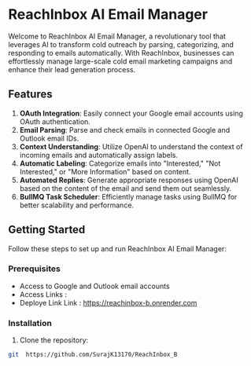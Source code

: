 # ReachInbox AI Email Manager

Welcome to ReachInbox AI Email Manager, a revolutionary tool that leverages AI to transform cold outreach by parsing, categorizing, and responding to emails automatically. With ReachInbox, businesses can effortlessly manage large-scale cold email marketing campaigns and enhance their lead generation process.

## Features

1. **OAuth Integration**: Easily connect your Google email accounts using OAuth authentication.
2. **Email Parsing**: Parse and check emails in connected Google and Outlook email IDs.
3. **Context Understanding**: Utilize OpenAI to understand the context of incoming emails and automatically assign labels.
4. **Automatic Labeling**: Categorize emails into "Interested," "Not Interested," or "More Information" based on content.
5. **Automated Replies**: Generate appropriate responses using OpenAI based on the content of the email and send them out seamlessly.
6. **BullMQ Task Scheduler**: Efficiently manage tasks using BullMQ for better scalability and performance.

## Getting Started

Follow these steps to set up and run ReachInbox AI Email Manager:

### Prerequisites
- Access to Google and Outlook email accounts
- Access Links : 
- Deploye Link Link : https://reachinbox-b.onrender.com

### Installation

1. Clone the repository:

```bash
git  https://github.com/SurajK13170/ReachInbox_B
